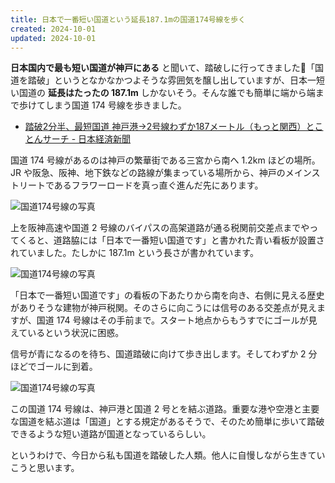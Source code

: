 ```yaml
---
title: 日本で一番短い国道という延長187.1mの国道174号線を歩く
created: 2024-10-01
updated: 2024-10-01
---
```


**日本国内で最も短い国道が神戸にある** と聞いて、踏破しに行ってきました🚶「国道を踏破」というとなかなかつよそうな雰囲気を醸し出していますが、日本一短い国道の **延長はたったの 187.1m** しかないそう。そんな誰でも簡単に端から端まで歩けてしまう国道 174 号線を歩きました。

- [踏破2分半、最短国道 神戸港→2号線わずか187メートル（もっと関西）とことんサーチ - 日本経済新聞](https://www.nikkei.com/article/DGXMZO36318670Q8A011C1AA2P00/)

国道 174 号線があるのは神戸の繁華街である三宮から南へ 1.2km ほどの場所。JR や阪急、阪神、地下鉄などの路線が集まっている場所から、神戸のメインストリートであるフラワーロードを真っ直ぐ進んだ先にあります。

![国道174号線の写真](50f6770e-846e-4518-a15a-167957ac7600)

上を阪神高速や国道 2 号線のバイパスの高架道路が通る税関前交差点までやってくると、道路脇には「日本で一番短い国道です」と書かれた青い看板が設置されていました。たしかに 187.1m という長さが書かれています。

![国道174号線の写真](e9087fc8-921d-42a0-7d1d-fd3e67e92b00)

「日本で一番短い国道です」の看板の下あたりから南を向き、右側に見える歴史がありそうな建物が神戸税関。そのさらに向こうには信号のある交差点が見えますが、国道 174 号線はその手前まで。スタート地点からもうすでにゴールが見えているという状況に困惑。

信号が青になるのを待ち、国道踏破に向けて歩き出します。そしてわずか 2 分ほどでゴールに到着。

![国道174号線の写真](c9b47e7b-d1fe-4940-8344-73535c93c800)

この国道 174 号線は、神戸港と国道 2 号とを結ぶ道路。重要な港や空港と主要な国道を結ぶ道は「国道」とする規定があるそうで、そのため簡単に歩いて踏破できるような短い道路が国道となっているらしい。

というわけで、今日から私も国道を踏破した人類。他人に自慢しながら生きていこうと思います。
